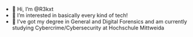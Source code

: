 - 👋 Hi, I’m @R3kxt
- 👀 I’m interested in basically every kind of tech!
- 🌱 I’ve got my degree in General and Digital Forensics and am currently studying Cybercrime/Cybersecurity at Hochschule Mittweida

<!---
R3kxt/R3kxt is a ✨ special ✨ repository because its `README.md` (this file) appears on your GitHub profile.
You can click the Preview link to take a look at your changes.
--->
